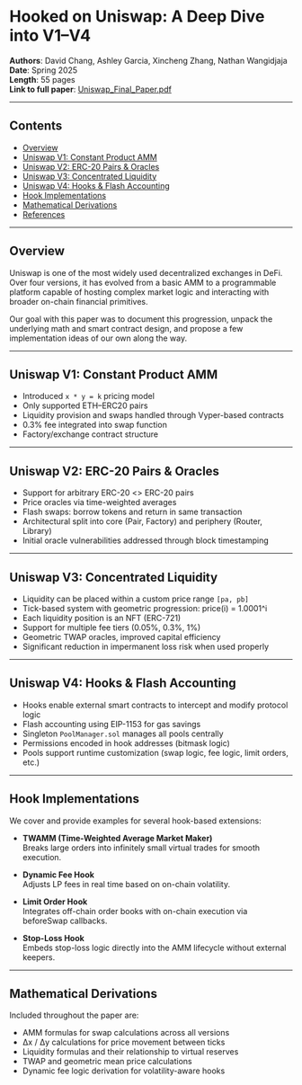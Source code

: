 # Hooked on Uniswap: A Deep Dive into V1–V4

**Authors**: David Chang, Ashley Garcia, Xincheng Zhang, Nathan Wangidjaja  
**Date**: Spring 2025  
**Length**: 55 pages  
**Link to full paper**: [Uniswap_Final_Paper.pdf](https://github.com/nathanbwangidjaja/uniswap-v4/blob/main/Uniswap_Final_Paper__1_%20(1).pdf)  

---

## Contents

- [Overview](#overview)
- [Uniswap V1: Constant Product AMM](#uniswap-v1-constant-product-amm)
- [Uniswap V2: ERC-20 Pairs & Oracles](#uniswap-v2-erc-20-pairs--oracles)
- [Uniswap V3: Concentrated Liquidity](#uniswap-v3-concentrated-liquidity)
- [Uniswap V4: Hooks & Flash Accounting](#uniswap-v4-hooks--flash-accounting)
- [Hook Implementations](#hook-implementations)
- [Mathematical Derivations](#mathematical-derivations)
- [References](#references)

---

## Overview

Uniswap is one of the most widely used decentralized exchanges in DeFi. Over four versions, it has evolved from a basic AMM to a programmable platform capable of hosting complex market logic and interacting with broader on-chain financial primitives.

Our goal with this paper was to document this progression, unpack the underlying math and smart contract design, and propose a few implementation ideas of our own along the way.

---

## Uniswap V1: Constant Product AMM

- Introduced `x * y = k` pricing model
- Only supported ETH–ERC20 pairs
- Liquidity provision and swaps handled through Vyper-based contracts
- 0.3% fee integrated into swap function
- Factory/exchange contract structure

---

## Uniswap V2: ERC-20 Pairs & Oracles

- Support for arbitrary ERC-20 <> ERC-20 pairs
- Price oracles via time-weighted averages
- Flash swaps: borrow tokens and return in same transaction
- Architectural split into core (Pair, Factory) and periphery (Router, Library)
- Initial oracle vulnerabilities addressed through block timestamping

---

## Uniswap V3: Concentrated Liquidity

- Liquidity can be placed within a custom price range `[pa, pb]`
- Tick-based system with geometric progression: price(i) = 1.0001^i
- Each liquidity position is an NFT (ERC-721)
- Support for multiple fee tiers (0.05%, 0.3%, 1%)
- Geometric TWAP oracles, improved capital efficiency
- Significant reduction in impermanent loss risk when used properly

---

## Uniswap V4: Hooks & Flash Accounting

- Hooks enable external smart contracts to intercept and modify protocol logic
- Flash accounting using EIP-1153 for gas savings
- Singleton `PoolManager.sol` manages all pools centrally
- Permissions encoded in hook addresses (bitmask logic)
- Pools support runtime customization (swap logic, fee logic, limit orders, etc.)

---

## Hook Implementations

We cover and provide examples for several hook-based extensions:

- **TWAMM (Time-Weighted Average Market Maker)**  
  Breaks large orders into infinitely small virtual trades for smooth execution.

- **Dynamic Fee Hook**  
  Adjusts LP fees in real time based on on-chain volatility.

- **Limit Order Hook**  
  Integrates off-chain order books with on-chain execution via beforeSwap callbacks.

- **Stop-Loss Hook**  
  Embeds stop-loss logic directly into the AMM lifecycle without external keepers.

---

## Mathematical Derivations

Included throughout the paper are:

- AMM formulas for swap calculations across all versions
- Δx / Δy calculations for price movement between ticks
- Liquidity formulas and their relationship to virtual reserves
- TWAP and geometric mean price calculations
- Dynamic fee logic derivation for volatility-aware hooks
